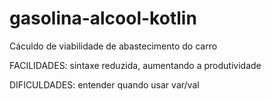 # gasolina-alcool-kotlin
Cáculdo de viabilidade de abastecimento do carro

FACILIDADES: sintaxe reduzida, aumentando a produtividade

DIFICULDADES: entender quando usar var/val
